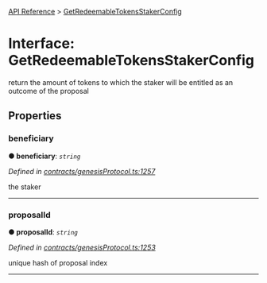 [API Reference](../README.md) > [GetRedeemableTokensStakerConfig](../interfaces/GetRedeemableTokensStakerConfig.md)



# Interface: GetRedeemableTokensStakerConfig


return the amount of tokens to which the staker will be entitled as an outcome of the proposal


## Properties
<a id="beneficiary"></a>

###  beneficiary

**●  beneficiary**:  *`string`* 

*Defined in [contracts/genesisProtocol.ts:1257](https://github.com/daostack/arc.js/blob/616f6e7/lib/contracts/genesisProtocol.ts#L1257)*



the staker




___

<a id="proposalId"></a>

###  proposalId

**●  proposalId**:  *`string`* 

*Defined in [contracts/genesisProtocol.ts:1253](https://github.com/daostack/arc.js/blob/616f6e7/lib/contracts/genesisProtocol.ts#L1253)*



unique hash of proposal index




___


